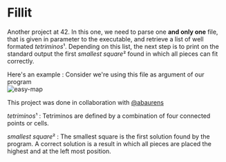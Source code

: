# Fillit

Another project at 42. In this one, we need to parse one **and only one** file, that is given in parameter to the executable, and retrieve a list of well formated *tetriminos*¹. Depending on this list, the next step is to print on the standard output the first *smallest square*² found in which all pieces can fit correctly.

Here's an example : 
Consider we're using this file as argument of our program   
![easy-map](https://imgur.com/a/AQzF6Pq)

This project was done in collaboration with [@abaurens](https://github.com/abaurens)

*tetriminos*¹ : Tetriminos are defined by a combination of four connected points or cells.

*smallest square*² : The smallest square is the first solution found by the program. A correct solution is a result in which all pieces are placed the highest  and at the left most position.
